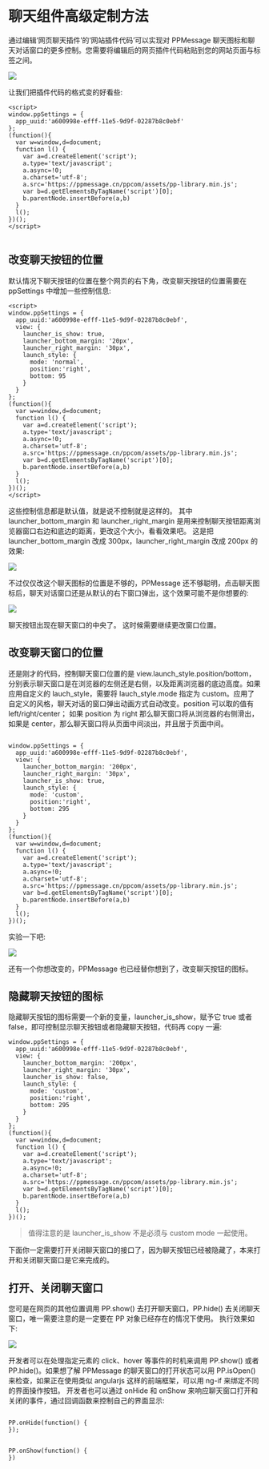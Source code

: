 # 聊天组件高级定制方法
通过编辑‘网页聊天插件’的‘网站插件代码’可以实现对 PPMessage 聊天图标和聊天对话窗口的更多控制。您需要将编辑后的网页插件代码粘贴到您的网站页面<head>与</head>标签之间。

![](https://upload-images.jianshu.io/upload_images/12406336-db2cd13922b39ac8.png?imageMogr2/auto-orient/strip%7CimageView2/2/w/1240)

让我们把插件代码的格式变的好看些:

```
<script> 
window.ppSettings = {
  app_uuid:'a600998e-efff-11e5-9d9f-02287b8c0ebf'
};
(function(){
  var w=window,d=document;
  function l() {
    var a=d.createElement('script');
    a.type='text/javascript';
    a.async=!0;
    a.charset='utf-8';
    a.src='https://ppmessage.cn/ppcom/assets/pp-library.min.js';
    var b=d.getElementsByTagName('script')[0];
    b.parentNode.insertBefore(a,b)
  }
  l();
})();
</script>
  
```

## 改变聊天按钮的位置
默认情况下聊天按钮的位置在整个网页的右下角，改变聊天按钮的位置需要在 ppSettings 中增加一些控制信息:

```
<script> 
window.ppSettings = {
  app_uuid:'a600998e-efff-11e5-9d9f-02287b8c0ebf',
  view: {
    launcher_is_show: true,
    launcher_bottom_margin: '20px',
    launcher_right_margin: '30px',
    launch_style: {
      mode: 'normal',
      position:'right',
      bottom: 95
    }
  }
};
(function(){
  var w=window,d=document;
  function l() {
    var a=d.createElement('script');
    a.type='text/javascript';
    a.async=!0;
    a.charset='utf-8';
    a.src='https://ppmessage.cn/ppcom/assets/pp-library.min.js';
    var b=d.getElementsByTagName('script')[0];
    b.parentNode.insertBefore(a,b)
  }
  l();
})();
</script>

```

这些控制信息都是默认值，就是说不控制就是这样的。
其中 launcher_bottom_margin 和 launcher_right_margin 是用来控制聊天按钮距离浏览器窗口右边和底边的距离，更改这个大小，看看效果吧。
这是把 launcher_bottom_margin 改成 300px，launcher_right_margin 改成 200px 的效果:

![](https://upload-images.jianshu.io/upload_images/12406336-e06be158a54b50e6.png?imageMogr2/auto-orient/strip%7CimageView2/2/w/1240)

不过仅仅改这个聊天图标的位置是不够的，PPMessage 还不够聪明，点击聊天图标后，聊天对话窗口还是从默认的右下窗口弹出，这个效果可能不是你想要的:

![](https://upload-images.jianshu.io/upload_images/12406336-d61beafd01bed1e3.png?imageMogr2/auto-orient/strip%7CimageView2/2/w/1240)

聊天按钮出现在聊天窗口的中央了。 这时候需要继续更改窗口位置。

## 改变聊天窗口的位置
还是刚才的代码，控制聊天窗口位置的是 view.launch_style.position/bottom，分别表示聊天窗口是在浏览器的左侧还是右侧，以及距离浏览器的底边高度。如果应用自定义的 lauch_style，需要将 lauch_style.mode 指定为 custom。应用了自定义的风格，聊天对话的窗口弹出动画方式自动改变。position 可以取的值有 left/right/center； 如果 position 为 right 那么聊天窗口将从浏览器的右侧滑出，如果是 center，那么聊天窗口将从页面中间淡出，并且居于页面中间。

```

window.ppSettings = {
  app_uuid:'a600998e-efff-11e5-9d9f-02287b8c0ebf',
  view: {
    launcher_bottom_margin: '200px',
    launcher_right_margin: '30px',
    launcher_is_show: true,
    launch_style: {
      mode: 'custom',
      position:'right',
      bottom: 295
    }
  }
};
(function(){
  var w=window,d=document;
  function l() {
    var a=d.createElement('script');
    a.type='text/javascript';
    a.async=!0;
    a.charset='utf-8';
    a.src='https://ppmessage.cn/ppcom/assets/pp-library.min.js';
    var b=d.getElementsByTagName('script')[0];
    b.parentNode.insertBefore(a,b)
  }
  l();
})();

```
实验一下吧:

![](https://upload-images.jianshu.io/upload_images/12406336-a584600a7900d1bf.png?imageMogr2/auto-orient/strip%7CimageView2/2/w/1240)

还有一个你想改变的，PPMessage 也已经替你想到了，改变聊天按钮的图标。

## 隐藏聊天按钮的图标
隐藏聊天按钮的图标需要一个新的变量，launcher_is_show，赋予它 true 或者 false，即可控制显示聊天按钮或者隐藏聊天按钮，代码再 copy 一遍:

```
window.ppSettings = {
  app_uuid:'a600998e-efff-11e5-9d9f-02287b8c0ebf',
  view: {
    launcher_bottom_margin: '200px',
    launcher_right_margin: '30px',
    launcher_is_show: false,
    launch_style: {
      mode: 'custom',
      position:'right',
      bottom: 295
    }
  }
};
(function(){
  var w=window,d=document;
  function l() {
    var a=d.createElement('script');
    a.type='text/javascript';
    a.async=!0;
    a.charset='utf-8';
    a.src='https://ppmessage.cn/ppcom/assets/pp-library.min.js';
    var b=d.getElementsByTagName('script')[0];
    b.parentNode.insertBefore(a,b)
  }
  l();
})();

```



> 值得注意的是 launcher_is_show 不是必须与 custom mode 一起使用。



下面你一定需要打开关闭聊天窗口的接口了，因为聊天按钮已经被隐藏了，本来打开和关闭聊天窗口是它来完成的。

## 打开、关闭聊天窗口
您可是在网页的其他位置调用 PP.show() 去打开聊天窗口，PP.hide() 去关闭聊天窗口，唯一需要注意的是一定要在 PP 对象已经存在的情况下使用。
执行效果如下:

![](https://upload-images.jianshu.io/upload_images/12406336-a0e5ae13812bcc5e.png?imageMogr2/auto-orient/strip%7CimageView2/2/w/1240)

开发者可以在处理指定元素的 click、hover 等事件的时机来调用 PP.show() 或者 PP.hide()。如果想了解 PPMessage 的聊天窗口的打开状态可以用 PP.isOpen() 来检查，如果正在使用类似 angularjs 这样的前端框架，可以用 ng-if 来绑定不同的界面操作按钮。
开发者也可以通过 onHide 和 onShow 来响应聊天窗口打开和关闭的事件，通过回调函数来控制自己的界面显示:

```

PP.onHide(function() {
});


PP.onShow(function() {
})

```

